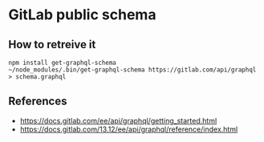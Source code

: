 # GitLab public schema

## How to retreive it

```Shell
npm install get-graphql-schema
~/node_modules/.bin/get-graphql-schema https://gitlab.com/api/graphql > schema.graphql
```

## References

- https://docs.gitlab.com/ee/api/graphql/getting_started.html
- https://docs.gitlab.com/13.12/ee/api/graphql/reference/index.html
